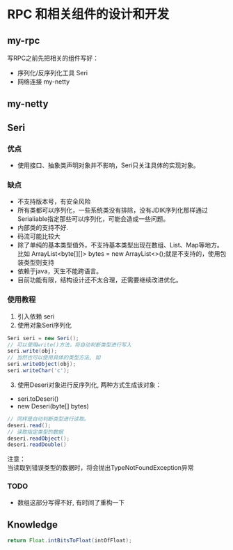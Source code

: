 # RPC 和相关组件的设计和开发
## my-rpc
写RPC之前先把相关的组件写好：
- 序列化/反序列化工具 Seri
- 网络连接 my-netty
## my-netty



## Seri

### 优点
- 使用接口、抽象类声明对象并不影响，Seri只关注具体的实现对象。

### 缺点
- 不支持版本号，有安全风险
- 所有类都可以序列化，一些系统类没有排除，没有JDIK序列化那样通过Serialiable指定那些可以序列化，可能会造成一些问题。
- 内部类的支持不好.
- 码流可能比较大
- 除了单纯的基本类型值外，不支持基本类型出现在数组、List、Map等地方。 比如 ArrayList<byte[][]>
  bytes = new ArrayList<>();就是不支持的，使用包装类型则支持
- 依赖于java，天生不能跨语言。
- 目前功能有限，结构设计还不太合理，还需要继续改进优化。

### 使用教程
1. 引入依赖 seri
2. 使用对象Seri序列化
```java
Seri seri = new Seri();
// 可以使用write()方法，将自动判断类型进行写入
seri.write(obj);
// 当然也可以使用具体的类型方法, 如
seri.writeObject(obj);
seri.writeChar('c');
```
3. 使用Deseri对象进行反序列化, 两种方式生成该对象：
  - seri.toDeseri()
  - new Deseri(byte[] bytes)  
```java
// 同样是自动判断类型进行读取。
deseri.read();
// 读取指定类型的数据
deseri.readObject();
deseri.readDouble()
```
注意：  
当读取到错误类型的数据时，将会抛出TypeNotFoundException异常


### TODO
- 数组这部分写得不好, 有时间了重构一下




## Knowledge
```java
return Float.intBitsToFloat(intOfFloat);
```



